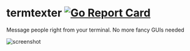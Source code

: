 # termtexter [![Go Report Card](https://goreportcard.com/badge/github.com/jrcichra/termtexter)](https://goreportcard.com/report/github.com/jrcichra/termtexter)
Message people right from your terminal. No more fancy GUIs needed

![screenshot](https://i.imgur.com/jCerlgD.png)

